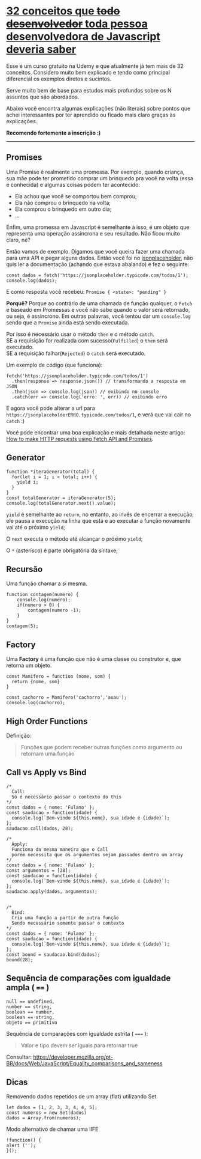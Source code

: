 # **[32 conceitos que ~~todo desenvolvedor~~ toda pessoa desenvolvedora de Javascript deveria saber](https://www.udemy.com/course/32-conceitos-todo-dev-javascript-deveria-saber/)**

Esse é um curso gratuito na Udemy e que atualmente já tem mais de 32 conceitos. Considero muito bem explicado e tendo como principal diferencial os exemplos diretos e sucintos.

Serve muito bem de base para estudos mais profundos sobre os N assuntos que são abordados.

Abaixo você encontra algumas explicações (não literais) sobre pontos que achei interessantes por ter aprendido ou ficado mais claro graças às explicações.

**Recomendo fortemente a inscrição :)**

---

##  **Promises**
Uma Promise é realmente uma promessa. Por exemplo, quando criança, sua mãe pode ter prometido comprar um brinquedo pra você na volta (essa é conhecida) e algumas coisas podem ter acontecido:

- Ela achou que você se comportou bem comprou;
- Ela não comprou o brinquedo na volta;
- Ela comprou o brinquedo em outro dia;
- ...

Enfim, uma promessa em Javascript é semelhante à isso, é um objeto que representa uma operação assíncrona e seu resultado. Não ficou muito claro, né?

Então vamos de exemplo. Digamos que você queira fazer uma chamada para uma API e pegar alguns dados. Então você foi no [jsonplaceholder](http://jsonplaceholder.typicode.com/), não quis ler a documentação (achando que estava abalando) e fez o seguinte:

```
const dados = fetch('https://jsonplaceholder.typicode.com/todos/1');
console.log(dados);
```

E como resposta você recebeu: `Promise { <state>: "pending" }`

**Porquê?** Porque ao contrário de uma chamada de função qualquer, o `Fetch` é baseado em Promessas e você não sabe quando o valor será retornado, ou seja, é assíncrono. Em outras palavras, você tentou dar um `console.log` sendo que a `Promise` ainda está sendo executada.

Por isso é necessário usar o método `then` e o método `catch`.  
SE a requisição for realizada com sucesso(`Fulfilled`) o `then` será executado.  
SE a requisição falhar(`Rejected`) o `catch` será executado.

Um exemplo de código (que funciona):

```
fetch('https://jsonplaceholder.typicode.com/todos/1')
  .then(response => response.json()) // transformando a resposta em JSON
  .then(json => console.log(json)) // exibindo no console
  .catch(err => console.log('erro: ', err)) // exibindo erro
```

E agora você pode alterar a url para `https://jsonplaceholderERRO.typicode.com/todos/1`, e verá que vai cair no `catch` :)

Você pode encontrar uma boa explicação e mais detalhada neste artigo: [How to make HTTP requests using Fetch API and Promises](https://medium.com/@armando_amador/how-to-make-http-requests-using-fetch-api-and-promises-b0ca7370a444).


##  **Generator**

```
function *iteraGenerator(total) {
  for(let i = 1; i < total; i++) {
    yield i;
  }
}
const totalGenerator = iteraGenerator(5);
console.log(totalGenerator.next().value);
```

`yield` é semelhante ao `return`, no entanto, ao invés de encerrar a execução, ele pausa a execução na linha que está e ao executar a função novamente vai até o próximo `yield`;

O `next` executa o método até alcançar o próximo `yield`;

O `*` (asterísco) é parte obrigatória da síntaxe;

## **Recursão**

Uma função chamar a si mesma.

```
function contagem(numero) {
    console.log(numero);
    if(numero > 0) {
        contagem(numero -1);
    }
}
contagem(5);
```

## **Factory**

Uma **Factory** é uma função que não é uma classe ou construtor e, que retorna um objeto.

```
const Mamifero = function (nome, som) {
  return {nome, som}
}
  
const cachorro = Mamifero('cachorro','auau');
console.log(cachorro);
```

## **High Order Functions**

Definição: 

> Funções que podem receber outras funções como argumento ou retornam uma função

## **Call vs Apply vs Bind**

```
/*
  Call:
  Só é necessário passar o contexto do this
*/
const dados = { nome: 'Fulano' };
const saudacao = function(idade) {
  console.log(`Bem-vindo ${this.nome}, sua idade é {idade}`);
};
saudacao.call(dados, 28);
  
/*
  Apply:
  Funciona da mesma maneira que o Call
  porém necessita que os argumentos sejam passados dentro um array
*/
const dados = { nome: 'Fulano' };
const argumentos = [28];
const saudacao = function(idade) {
  console.log(`Bem-vindo ${this.nome}, sua idade é {idade}`);
};
saudacao.apply(dados, argumentos);
  
  
/*
  Bind:
  Cria uma função a partir de outra função
  Sendo necessário somente passar o contexto
*/
const dados = { nome: 'Fulano' };
const saudacao = function(idade) {
  console.log(`Bem-vindo ${this.nome}, sua idade é {idade}`);
};
const bound = saudacao.bind(dados);
bound(28);
```

## **Sequência de comparações com igualdade ampla ( `==` )**

```
null == undefined, 
number == string, 
boolean == number, 
boolean == string, 
objeto == primitivo
```

Sequência de comparações com igualdade estrita ( `===` ):

> Valor e tipo devem ser iguais para retornar true

Consultar: https://developer.mozilla.org/pt-BR/docs/Web/JavaScript/Equality_comparisons_and_sameness


## **Dicas**

Removendo dados repetidos de um array (flat) utilizando Set

```
let dados = [1, 2, 3, 3, 4, 4, 5];
const numeros = new Set(dados)
dados = Array.from(numeros);
```

Modo alternativo de chamar uma IIFE

```
!function() {
alert ('');
}();
```

